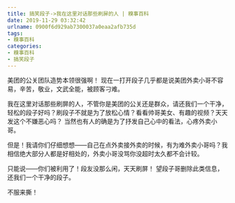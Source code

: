 ```yaml
---
title: 搞笑段子->我在这里对话那些刷屏的人 | 糗事百科
date: 2019-11-29 03:32:42
urlname: 0900f6d929ab7300037a0eaa2afb735d
tags: 
- 糗事百科
categories:
- 糗事百科
- 搞笑段子
---
```

美团的公关团队造势本领很强啊！ 现在一打开段子几乎都是说美团外卖小哥不容易，辛苦，敬业，文武全能，被顾客刁难。

我在这里对话那些刷屏的人，不管你是美团的公关还是群众，请还我们一个干净，轻松的段子好吗？刷段子不就是为了放松心情？看看帅哥美女、有趣的视频？天天发这个不嫌恶心吗？ 当然也有人的确是为了抒发自己心中的看法，心疼外卖小哥。

但是！我请你们仔细想想——自己在点外卖接外卖的时候，有为难外卖小哥吗？我相信绝大部分人都是好相处的，外卖小哥没骂你没超时太久都不会计较。

只能说——你们被利用了！段友没那么闲，天天刷屏！ 望段子哥删除此类信息，还我们一个干净的段子。

不服来撕！


